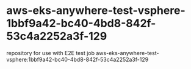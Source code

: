 # aws-eks-anywhere-test-vsphere-1bbf9a42-bc40-4bd8-842f-53c4a2252a3f-129
repository for use with E2E test job aws-eks-anywhere-test-vsphere:1bbf9a42-bc40-4bd8-842f-53c4a2252a3f-129
